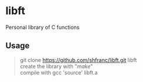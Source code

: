 # libft
Personal library of C functions

## Usage
> git clone https://github.com/shfranc/libft.git libft<br/>
create the library with "<i>make</i>" <br/>
compile with gcc 'source' libft.a
